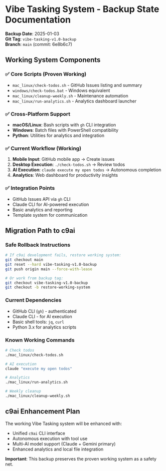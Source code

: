 # Vibe Tasking System - Backup State Documentation

**Backup Date**: 2025-01-03  
**Git Tag**: `vibe-tasking-v1.0-backup`  
**Branch**: `main` (commit: 6e8b6c7)

## Working System Components

### ✅ Core Scripts (Proven Working)
- `mac_linux/check-todos.sh` - GitHub Issues listing and summary
- `windows/check-todos.bat` - Windows equivalent  
- `mac_linux/cleanup-weekly.sh` - Maintenance automation
- `mac_linux/run-analytics.sh` - Analytics dashboard launcher

### ✅ Cross-Platform Support
- **macOS/Linux**: Bash scripts with `gh` CLI integration
- **Windows**: Batch files with PowerShell compatibility
- **Python**: Utilities for analytics and integration

### ✅ Current Workflow (Working)
1. **Mobile Input**: GitHub mobile app → Create issues
2. **Desktop Execution**: `./check-todos.sh` → Review todos  
3. **AI Execution**: `claude execute my open todos` → Autonomous completion
4. **Analytics**: Web dashboard for productivity insights

### ✅ Integration Points
- GitHub Issues API via `gh` CLI
- Claude CLI for AI-powered execution  
- Basic analytics and reporting
- Template system for communication

## Migration Path to c9ai

### Safe Rollback Instructions
```bash
# If c9ai development fails, restore working system:
git checkout main
git reset --hard vibe-tasking-v1.0-backup
git push origin main --force-with-lease

# Or work from backup tag:
git checkout vibe-tasking-v1.0-backup
git checkout -b restore-working-system
```

### Current Dependencies
- GitHub CLI (`gh`) - authenticated
- Claude CLI - for AI execution
- Basic shell tools: `jq`, `curl`
- Python 3.x for analytics scripts

### Known Working Commands
```bash
# Check todos
./mac_linux/check-todos.sh

# AI execution  
claude "execute my open todos"

# Analytics
./mac_linux/run-analytics.sh

# Weekly cleanup
./mac_linux/cleanup-weekly.sh
```

## c9ai Enhancement Plan

The working Vibe Tasking system will be enhanced with:
- Unified `c9ai` CLI interface
- Autonomous execution with tool use
- Multi-AI model support (Claude + Gemini primary)
- Enhanced analytics and local file integration

**Important**: This backup preserves the proven working system as a safety net.